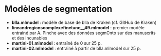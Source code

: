 Modèles de segmentation
===

- **blla.mlmodel** : modèle de base de blla de Kraken (cf. GitHub de Kraken)
- **lineandregionscomplexefinetune__49.mlmodel** : premier modèle entrainé par A. Pinche avec des données segmOnto sur des manuscrits et des incunables
- **martini-01.mlmodel** : entraîné de 0 sur 25 p.
- **martini-02.mlmodel** : entraîné à partir de blla.mlmodel sur 25 p.